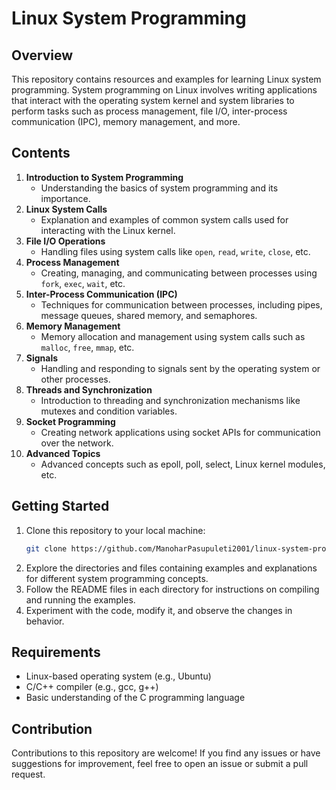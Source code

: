 # Linux System Programming

## Overview
This repository contains resources and examples for learning Linux system programming. System programming on Linux involves writing applications that interact with the operating system kernel and system libraries to perform tasks such as process management, file I/O, inter-process communication (IPC), memory management, and more.

## Contents
1. **Introduction to System Programming**
   - Understanding the basics of system programming and its importance.
2. **Linux System Calls**
   - Explanation and examples of common system calls used for interacting with the Linux kernel.
3. **File I/O Operations**
   - Handling files using system calls like `open`, `read`, `write`, `close`, etc.
4. **Process Management**
   - Creating, managing, and communicating between processes using `fork`, `exec`, `wait`, etc.
5. **Inter-Process Communication (IPC)**
   - Techniques for communication between processes, including pipes, message queues, shared memory, and semaphores.
6. **Memory Management**
   - Memory allocation and management using system calls such as `malloc`, `free`, `mmap`, etc.
7. **Signals**
   - Handling and responding to signals sent by the operating system or other processes.
8. **Threads and Synchronization**
   - Introduction to threading and synchronization mechanisms like mutexes and condition variables.
9. **Socket Programming**
   - Creating network applications using socket APIs for communication over the network.
10. **Advanced Topics**
    - Advanced concepts such as epoll, poll, select, Linux kernel modules, etc.

## Getting Started
1. Clone this repository to your local machine:
   ```bash
   git clone https://github.com/ManoharPasupuleti2001/linux-system-programming.git
   ```
2. Explore the directories and files containing examples and explanations for different system programming concepts.
3. Follow the README files in each directory for instructions on compiling and running the examples.
4. Experiment with the code, modify it, and observe the changes in behavior.

## Requirements
- Linux-based operating system (e.g., Ubuntu)
- C/C++ compiler (e.g., gcc, g++)
- Basic understanding of the C programming language

## Contribution
Contributions to this repository are welcome! If you find any issues or have suggestions for improvement, feel free to open an issue or submit a pull request.

